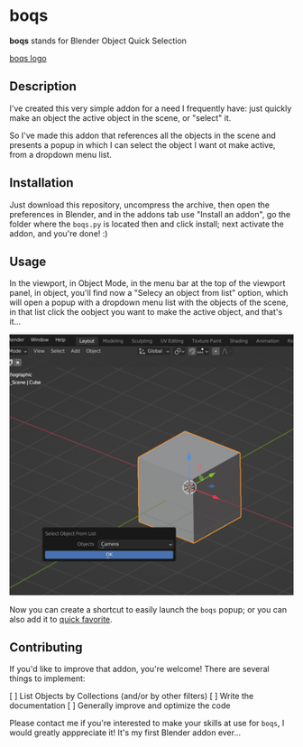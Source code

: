 # boqs

**boqs** stands for Blender Object Quick Selection

[boqs logo](./boqs-0.0.1_logo-1024x1024.svg)

## Description

I've created this very simple addon for a need I frequently have: just quickly make an object the active object in the scene,
or "select" it.

So I've made this addon that references all the objects in the scene and presents a popup in which I can select the object I want ot make active,
from a dropdown menu list.

## Installation

Just download this repository, uncompress the archive, then open the preferences in Blender, and in the addons tab use "Install an addon",
go the folder where the `boqs.py` is located then and click install; next activate the addon, and you're done! :)

## Usage

In the viewport, in Object Mode, in the menu bar at the top of the viewport panel, in object, you'll find now a "Selecy an object from list" option,
which will open a popup with a dropdown menu list with the objects of the scene, in that list click the oobject you want to make the active object,
and that's it...

![boqs screenshot](./media/boqs_screenshot.png)

Now you can create a shortcut to easily launch the `boqs` popup; or you can also add it to [quick favorite](https://docs.blender.org/manual/en/4.5/interface/tool_system.html#quick-favorites).

## Contributing

If you'd like to improve that addon, you're welcome! There are several things to implement:

 [ ] List Objects by Collections (and/or by other filters)
 [ ] Write the documentation
 [ ] Generally improve and optimize the code

Please contact me if you're interested to make your skills at use for `boqs`, I would greatly apppreciate it! It's my first Blender addon ever...
